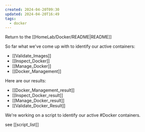 ```yaml
---
created: 2024-04-20T09:30
updated: 2024-04-20T16:49
tags:
  - docker
---
```


Return to the [[HomeLab/Docker/README|README]]

So far what we've come up with to identify our active containers:

- [[Validate_Images]]
- [[Inspect_Docker]]
- [[Manage_Docker]]
- [[Docker_Management]]

Here are our results:

- [[Docker_Management_result]]
- [[Inspect_Docker_result]]
- [[Manage_Docker_result]]
- [[Validate_Docker_Result]]



We're working on a script to identify our active #Docker containers.

see [[script_list]]

